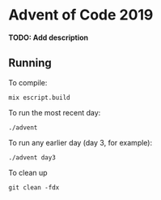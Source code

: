 # Advent of Code 2019

**TODO: Add description**

## Running

To compile:

```
mix escript.build
```

To run the most recent day:

```
./advent
```

To run any earlier day (day 3, for example):

```
./advent day3
```

To clean up

```
git clean -fdx
```

